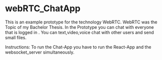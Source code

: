 # webRTC_ChatApp
 This is an example prototype for the technology WebRTC. WebRTC was the Topic of my Bachelor Thesis. In the Prototype you can chat with everyone that is logged in . You can text,video,voice chat with other users and send small files.

Instructions:
To run the Chat-App you have to run the React-App and the websocket_server simultaneously.
